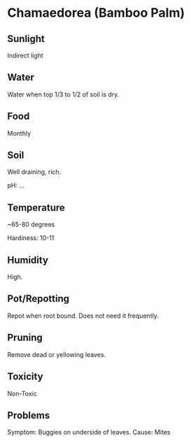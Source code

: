 # Chamaedorea (Bamboo Palm)
## Sunlight
Indirect light

## Water
Water when top 1/3 to 1/2 of soil is dry.

## Food
Monthly

## Soil
Well draining, rich.

pH: ...

## Temperature
~65-80 degrees

Hardiness: 10-11

## Humidity
High.

## Pot/Repotting
Repot when root bound. Does not need it frequently.

## Pruning
Remove dead or yellowing leaves.

## Toxicity
Non-Toxic

## Problems
Symptom: Buggies on underside of leaves. Cause: Mites
